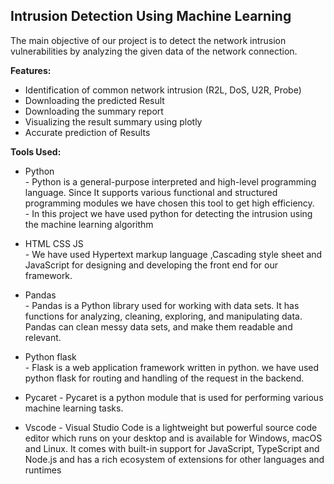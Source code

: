 ## **Intrusion Detection Using Machine Learning**
 
The main objective of our project is to detect the network intrusion vulnerabilities by analyzing the given data of the network connection.

**Features:**
		
 - Identification of common network intrusion (R2L, DoS, U2R, Probe) 
 - Downloading the predicted Result
 - Downloading the summary report
 - Visualizing the result summary using plotly 
 - Accurate prediction of Results
 

**Tools Used:**

 - Python	 
					 -	Python is a general-purpose interpreted and high-level programming language. Since It supports various functional and structured programming modules we have chosen this tool to get high efficiency.   
					 -	In this project we have used python for detecting the intrusion using the machine learning algorithm

 - HTML CSS JS  
		 - We have used  Hypertext markup language ,Cascading style sheet and JavaScript for designing and developing the front end for our framework. 
  
 - Pandas   
		 - Pandas is a Python library used for working with data sets. It has functions for analyzing, cleaning, exploring, and manipulating data. Pandas can clean messy data sets, and make them readable and relevant.
		 
 - Python flask     
		 - Flask is a web application framework written in python. we have used python flask for routing and handling of the request in the backend.

 - Pycaret
		 - Pycaret is a python module that is used for performing various machine learning tasks. 

	 
 - Vscode
		 - Visual Studio Code is a lightweight but powerful source code editor which runs on your desktop and is available for Windows, macOS and Linux. It comes with built-in support for JavaScript, TypeScript and Node.js and has a rich ecosystem of extensions for other languages and runtimes

